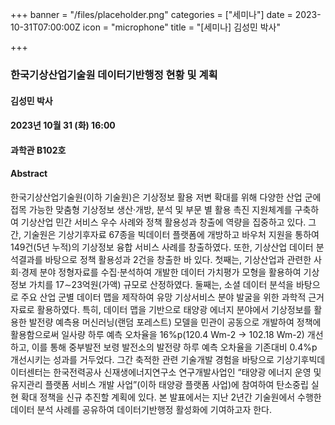 +++
banner = "/files/placeholder.png"
categories = ["세미나"]
date = 2023-10-31T07:00:00Z
icon = "microphone"
title = "[세미나] 김성민 박사"

+++
### 한국기상산업기술원 데이터기반행정 현황 및 계획

#### 김성민 박사

#### 2023년 10월 31 (화) 16:00

#### 과학관 B102호

#### Abstract
한국기상산업기술원(이하 기술원)은 기상정보 활용 저변 확대를 위해 다양한 산업 군에 접목 가능한 맞춤형 기상정보 생산·개방, 분석 및 부문 별 활용 촉진 지원체계를 구축하여 기상산업 민간 서비스 우수 사례와 정책 활용성과 창출에 역량을 집중하고 있다. 그간, 기술원은 기상기후자료 67종을 빅데이터 플랫폼에 개방하고 바우처 지원을 통하여 149건(5년 누적)의 기상정보 융합 서비스 사례를 창출하였다. 또한, 기상산업 데이터 분석결과를 바탕으로 정책 활용성과 2건을 창출한 바 있다. 첫째는, 기상산업과 관련한 사회·경제 분야 정형자료를 수집·분석하여 개발한 데이터 가치평가 모형을 활용하여 기상정보 가치를 17∼23억원(가액) 규모로 산정하였다. 둘째는, 소셜 데이터 분석을 바탕으로 주요 산업 군별 데이터 맵을 제작하여 유망 기상서비스 분야 발굴을 위한 과학적 근거자료로 활용하였다. 특히, 데이터 맵을 기반으로 태양광 에너지 분야에서 기상정보를 활용한 발전량 예측용 머신러닝(랜덤 포레스트) 모델을 민관이 공동으로 개발하여 정책에 활용함으로써 일사량 하루 예측 오차율을 16%p(120.4 Wm-2 → 102.18 Wm-2) 개선하고, 이를 통해 중부발전 보령 발전소의 발전량 하루 예측 오차율을 기존대비 0.4%p 개선시키는 성과를 거두었다. 그간 축적한 관련 기술개발 경험을 바탕으로 기상기후빅데이터센터는 한국전력공사 신재생에너지연구소 연구개발사업인 “태양광 에너지 운영 및 유지관리 플랫폼 서비스 개발 사업”(이하 태양광 플랫폼 사업)에 참여하여 탄소중립 실현 확대 정책을 신규 추진할 계획에 있다. 본 발표에서는 지난 2년간 기술원에서 수행한 데이터 분석 사례를 공유하여 데이터기반행정 활성화에 기여하고자 한다.
